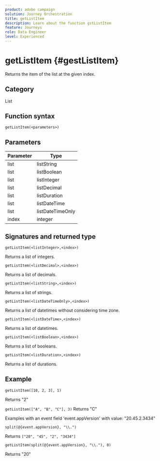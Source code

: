 ```yaml
---
product: adobe campaign
solution: Journey Orchestration
title: getListItem
description: Learn about the function gstListItem
feature: Journeys
role: Data Engineer
level: Experienced
---
```


# getListItem {#gestListItem}

Returns the item of the list at the given index.

## Category

List

## Function syntax

`getListItem(<parameters>)`

## Parameters

| Parameter | Type             |
|-----------|------------------|
| list      | listString       |
| list      | listBoolean      |
| list      | listInteger      |
| list      | listDecimal      |
| list      | listDuration     |
| list      | listDateTime     |
| list      | listDateTimeOnly |
| index   | integer          |

## Signatures and returned type

`getListItem(<listInteger>,<index>)`

Returns a list of integers.

`getListItem(<listDecimal>,<index>)`

Returns a list of decimals.

`getListItem(<listString>,<index>)`

Returns a list of strings.

`getListItem(<listDateTimeOnly>,<index>)`

Returns a list of datetimes without considering time zone.

`getListItem(<listDateTime>,<index>)`

Returns a list of datetimes.

`getListItem(<listBoolean>,<index>)`

Returns a list of booleans.

`getListItem(<listDuration>,<index>)`

Returns a list of durations.

## Example

`getListItem([10, 2, 3], 1)`

Returns "2"

`getListItem(["A", "B", "C"], 3)`
Returns "C"

Examples with an event field 'event.appVersion' with value: "20.45.2.3434"

`split(@{event.appVersion}, "\\.")`

Returns `["20", "45", "2", "3434"]`

`getListItem(split(@{event.appVersion}, "\\."), 0)`

Returns "20"